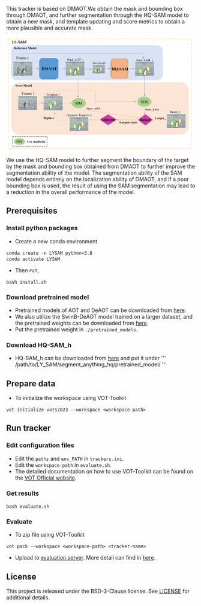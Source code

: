 This tracker is based on DMAOT.We obtain the mask and bounding box through DMAOT, and further segmentation through the HQ-SAM model to obtain a new mask, and template updating and score metrics to obtain a more plausible and accurate mask.

<p align="center"><img src="./figure/score.jpg" alt="Similarity comparison and template updating"/> </p>
We use the HQ-SAM model to further segment the boundary of the target by the mask and bounding box obtained from DMAOT to further improve the segmentation ability of the model. The segmentation ability of the SAM model depends entirely on the localization ability of DMAOT, and if a poor bounding box is used, the result of using the SAM segmentation may lead to a reduction in the overall performance of the model. 

## Prerequisites

### Install python packages
- Create a new conda environment
```
conda create -n LYSAM python=3.8
conda activate LYSAM
```
- Then run,
```
bash install.sh
```
### Download pretrained model
- Pretrained models of AOT and DeAOT can be downloaded from [here](https://github.com/yoxu515/aot-benchmark/blob/main/MODEL_ZOO.md).
- We also utilize the SwinB-DeAOT model trained on a larger dataset, and the pretrained weights can be downloaded from [here](https://drive.google.com/file/d/1KTJdR354BtFEGTrA_a4fcKUUHe2woxtn/view?usp=sharing).
- Put the pretrained weight in `./pretrained_models`.
### Download HQ-SAM_h
- HQ-SAM_h can be downloaded from [here](https://drive.google.com/file/d/1qobFYrI4eyIANfBSmYcGuWRaSIXfMOQ8/view?usp=sharing) and put it under
'''
/path/to/LY_SAM/segment_anything_hq/pretrained_model/
'''
## Prepare data
- To initialize the workspace using VOT-Toolkit
```
vot initialize vots2023 --workspace <workspace-path>
```

## Run tracker
### Edit configuration files
- Edit the `paths` and `env_PATH` in `trackers.ini`.
- Edit the `workspace-path` in `evaluate.sh`.
- The detailed documentation on how to use VOT-Toolkit can be found on the [VOT Official website](https://www.votchallenge.net/howto/).

### Get results
```
bash evaluate.sh
```
### Evaluate

- To zip file using VOT-Toolkit
```
vot pack --workspace <workspace-path> <tracker-name>
```
- Upload to [evaluation server](https://eu.aihub.ml/competitions/201). More detail can find in [here](https://www.votchallenge.net/vots2023/participation.html).

## License
This project is released under the BSD-3-Clause license. See [LICENSE](./LICENSE) for additional details.
